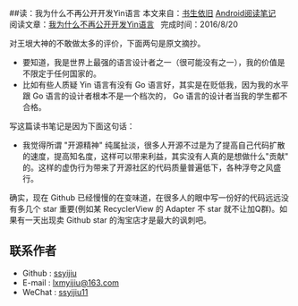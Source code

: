 ##读：我为什么不再公开开发Yin语言
本文来自：[书生依旧](https://github.com/ssyijiu) [Android阅读笔记](https://github.com/ssyijiu/Android-ReadingNotes)   
阅读文章：[我为什么不再公开开发Yin语言](http://www.yinwang.org/blog-cn/2015/03/18/yin-lang-secret)  
完成时间：2016/8/20

对王垠大神的不敢做太多的评价，下面两句是原文摘抄。
- 要知道，我是世界上最强的语言设计者之一（很可能没有之一），我的价值是不限定于任何国家的。
- 比如有些人质疑 Yin 语言有没有 Go 语言好，其实是在贬低我，因为我的水平跟 Go 语言的设计者根本不是一个档次的， Go 语言的设计者当我的学生都不合格。

写这篇读书笔记是因为下面这句话：
- 我觉得所谓 "开源精神" 纯属扯淡，很多人开源不过是为了提高自己代码扩散的速度，提高知名度，这样可以带来利益，其实没有人真的是想做什么"贡献" 的。这样的虚伪行为带来了开源社区的代码质量普遍低下，各种浮夸之风盛行。

确实，现在 Github 已经慢慢的在变味道，在很多人的眼中写一份好的代码远远没有多几个 star 重要(例如某 RecyclerView 的 Adapter 不 star 就不让加Q群)。如果有一天出现卖 Github star 的淘宝店才是最大的讽刺吧。
## 联系作者
- Github : [ssyijiu](https://github.com/ssyijiu)
- E-mail : lxmyijiu@163.com
- WeChat : [ssyijiu11](http://obe5pxv6t.bkt.clouddn.com/weixin.jpg)
